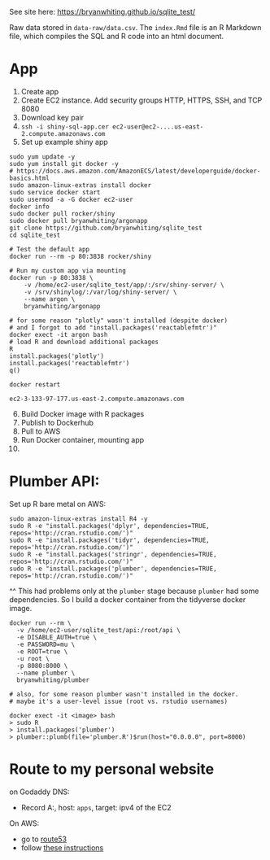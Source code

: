 See site here: https://bryanwhiting.github.io/sqlite_test/

Raw data stored in `data-raw/data.csv`. The `index.Rmd` file is an R Markdown file, which compiles the SQL and R code into an html document.

# App

1. Create app
2. Create EC2 instance. Add security groups HTTP, HTTPS, SSH, and TCP 8080
3. Download key pair
4. `ssh -i shiny-sql-app.cer ec2-user@ec2-....us-east-2.compute.amazonaws.com`
5. Set up example shiny app

```
sudo yum update -y
sudo yum install git docker -y
# https://docs.aws.amazon.com/AmazonECS/latest/developerguide/docker-basics.html
sudo amazon-linux-extras install docker
sudo service docker start
sudo usermod -a -G docker ec2-user
docker info
sudo docker pull rocker/shiny
sudo docker pull bryanwhiting/argonapp
git clone https://github.com/bryanwhiting/sqlite_test
cd sqlite_test

# Test the default app
docker run --rm -p 80:3838 rocker/shiny

# Run my custom app via mounting
docker run -p 80:3838 \
    -v /home/ec2-user/sqlite_test/app/:/srv/shiny-server/ \
    -v /srv/shinylog/:/var/log/shiny-server/ \
    --name argon \
    bryanwhiting/argonapp

# for some reason "plotly" wasn't installed (despite docker)
# and I forgot to add "install.packages('reactablefmtr')"
docker exect -it argon bash
# load R and download additional packages
R
install.packages('plotly')
install.packages('reactablefmtr')
q()

docker restart
```

`ec2-3-133-97-177.us-east-2.compute.amazonaws.com`

6. Build Docker image with R packages
7. Publish to Dockerhub
8. Pull to AWS
9. Run Docker container, mounting app
10. 


# Plumber API:

Set up R bare metal on AWS:

```
sudo amazon-linux-extras install R4 -y
sudo R -e "install.packages('dplyr', dependencies=TRUE, repos='http://cran.rstudio.com/')" 
sudo R -e "install.packages('tidyr', dependencies=TRUE, repos='http://cran.rstudio.com/')" 
sudo R -e "install.packages('stringr', dependencies=TRUE, repos='http://cran.rstudio.com/')"
sudo R -e "install.packages('plumber', dependencies=TRUE, repos='http://cran.rstudio.com/')"
```

^^ This had problems only at the `plumber` stage because `plumber` had some dependencies. So I build a docker container from the tidyverse docker image.

```
docker run --rm \
  -v /home/ec2-user/sqlite_test/api:/root/api \
  -e DISABLE_AUTH=true \
  -e PASSWORD=mu \
  -e ROOT=true \
  -u root \
  -p 8080:8000 \
  --name plumber \
  bryanwhiting/plumber

# also, for some reason plumber wasn't installed in the docker.
# maybe it's a user-level issue (root vs. rstudio usernames)

docker exect -it <image> bash
> sudo R
> install.packages('plumber')
> plumber::plumb(file='plumber.R')$run(host="0.0.0.0", port=8000)
```

# Route to my personal website

on Godaddy DNS:

* Record A:, host: `apps`, target: ipv4 of the EC2

On AWS:

* go to [route53](https://console.aws.amazon.com/route53/v2/hostedzones#ListRecordSets/Z0765985164JUPFPQBFB4)
* follow [these instructions](https://docs.aws.amazon.com/Route53/latest/DeveloperGuide/routing-to-ec2-instance.html)
